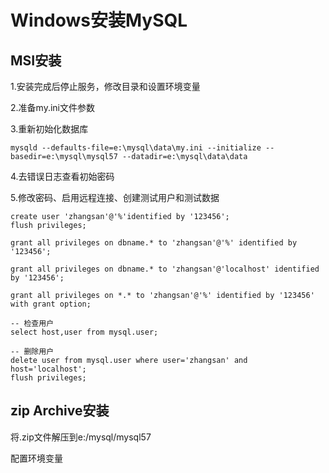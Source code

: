 # Windows安装MySQL

## MSI安装

1.安装完成后停止服务，修改目录和设置环境变量

2.准备my.ini文件参数

3.重新初始化数据库

```
mysqld --defaults-file=e:\mysql\data\my.ini --initialize --basedir=e:\mysql\mysql57 --datadir=e:\mysql\data\data
```

4.去错误日志查看初始密码

5.修改密码、启用远程连接、创建测试用户和测试数据

```mysql
create user 'zhangsan'@'%'identified by '123456';
flush privileges;

grant all privileges on dbname.* to 'zhangsan'@'%' identified by '123456';

grant all privileges on dbname.* to 'zhangsan'@'localhost' identified by '123456';

grant all privileges on *.* to 'zhangsan'@'%' identified by '123456' with grant option;

-- 检查用户
select host,user from mysql.user;

-- 删除用户
delete user from mysql.user where user='zhangsan' and host='localhost';
flush privileges;
```



## zip Archive安装

将.zip文件解压到e:/mysql/mysql57

配置环境变量

